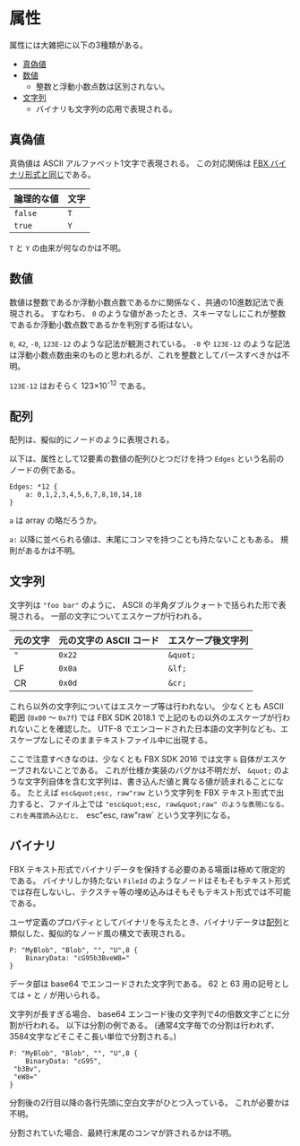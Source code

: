 # 属性

属性には大雑把に以下の3種類がある。

* [真偽値](#boolean)
* [数値](#number)
    + 整数と浮動小数点数は区別されない。
* [文字列](#string)
    + バイナリも文字列の応用で表現される。

## 真偽値<span id="boolean"><!-- --></span>

真偽値は ASCII アルファベット1文字で表現される。
この対応関係は [FBX バイナリ形式と同じ](../binary-syntax/value.md#boolean)である。

| 論理的な値 | 文字 |
|------------|------|
| `false` | `T` |
| `true` | `Y` |

`T` と `Y` の由来が何なのかは不明。

## 数値<span id="number"><!-- --></span>

数値は整数であるか浮動小数点数であるかに関係なく、共通の10進数記法で表現される。
すなわち、 `0` のような値があったとき、スキーマなしにこれが整数であるか浮動小数点数であるかを判別する術はない。

`0`, `42`, `-0`, `123E-12` のような記法が観測されている。
`-0` や `123E-12` のような記法は浮動小数点数由来のものと思われるが、これを整数としてパースすべきかは不明。

`123E-12` はおそらく 123×10<sup>-12</sup> である。

## 配列<span id="array"><!-- --></span>

配列は、擬似的にノードのように表現される。

以下は、属性として12要素の数値の配列ひとつだけを持つ `Edges` という名前のノードの例である。

```text
Edges: *12 {
	a: 0,1,2,3,4,5,6,7,8,10,14,18
}
```

`a` は array の略だろうか。

`a:` 以降に並べられる値は、末尾にコンマを持つことも持たないこともある。
規則があるかは不明。

## 文字列<span id="string"><!-- --></span>

文字列は `"foo bar"` のように、 ASCII の半角ダブルクォートで括られた形で表現される。
一部の文字についてエスケープが行われる。

| 元の文字 | 元の文字の ASCII コード | エスケープ後文字列 |
|----------|-------------------------|--------------------|
| `"` | `0x22` | `&quot;` |
| LF | `0x0a` | `&lf;` |
| CR | `0x0d` | `&cr;` |

これら以外の文字列についてはエスケープ等は行われない。
少なくとも ASCII 範囲 (`0x00` 〜 `0x7f`) では FBX SDK 2018.1 で上記のもの以外のエスケープが行われないことを確認した。
UTF-8 でエンコードされた日本語の文字列なども、エスケープなしにそのままテキストファイル中に出現する。

ここで注意すべきなのは、少なくとも FBX SDK 2016 では文字 `&` 自体がエスケープされないことである。
これが仕様か実装のバグかは不明だが、 `&quot;` のような文字列自体を含む文字列は、書き込んだ値と異なる値が読まれることになる。
たとえば `esc&quot;esc, raw"raw` という文字列を FBX テキスト形式で出力すると、ファイル上では `"esc&quot;esc, raw&quot;raw" のような表現になる。
これを再度読み込むと、 `esc"esc, raw"raw` という文字列になる。

## バイナリ<span id="binary"><!-- --></span>

FBX テキスト形式でバイナリデータを保持する必要のある場面は極めて限定的である。
バイナリしか持たない `FileId`<!-- TODO: リンク --> のようなノードはそもそもテキスト形式では存在しないし、テクスチャ等の埋め込みはそもそもテキスト形式では不可能である。

ユーザ定義のプロパティ<!-- TODO: リンク -->としてバイナリを与えたとき、バイナリデータは[配列](#array)と類似した、擬似的なノード風の構文で表現される。

```text
P: "MyBlob", "Blob", "", "U",8 {
	BinaryData: "cG95b3BveW8="
}
```

データ部は base64 でエンコードされた文字列である。
62 と 63 用の記号としては `+` と `/` が用いられる。

文字列が長すぎる場合、 base64 エンコード後の文字列で4の倍数文字ごとに分割が行われる。
以下は分割の例である。
(通常4文字毎での分割は行われず、3584文字などそこそこ長い単位で分割される。)

```text
P: "MyBlob", "Blob", "", "U",8 {
	BinaryData: "cG95",
 "b3Bv",
 "eW8="
}
```

分割後の2行目以降の各行先頭に空白文字がひとつ入っている。
これが必要かは不明。

分割されていた場合、最終行末尾のコンマが許されるかは不明。
